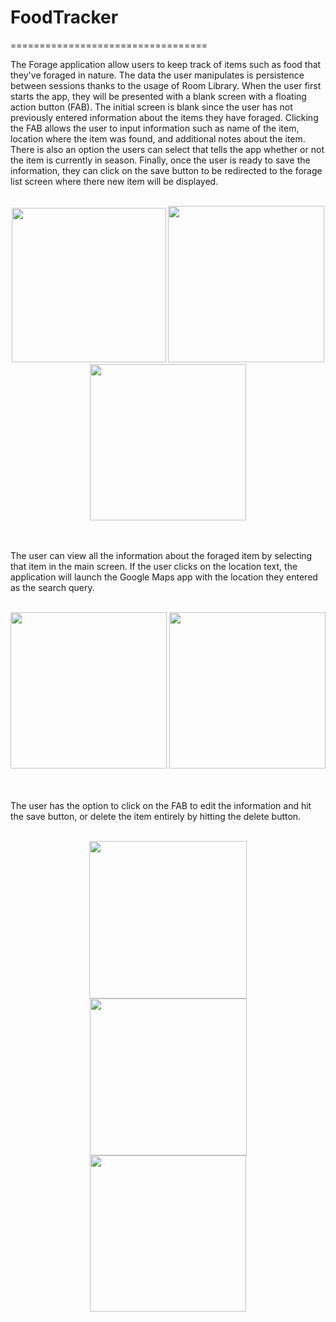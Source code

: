 # FoodTracker
==================================

The Forage application allow users to keep track of items such as food that they've foraged in nature. The data the user manipulates is persistence between sessions thanks to the usage of Room Library. When the user first starts the app, they will be presented with a blank screen with a floating action button (FAB). The initial screen is blank since the user has not previously entered information about the items they have foraged. Clicking the FAB allows the user to 
input information such as name of the item, location where the item was found, and additional notes about the item. There is also an option the users can select that tells the app whether or not the item is currently in season. Finally, once the user is ready to save the information, they can click on the save button to be redirected to the forage list screen where there new item will be displayed. 
<br>
<br>
<p align="center">
  <img src="https://github.com/JackaBolotbekov/FoodTracker/assets/111832311/09b19936-c6b2-41d7-96e0-93b23b7c023c" width="247">
  <img src="https://user-images.githubusercontent.com/57158277/170185853-5eb6608a-bc00-4d46-9451-a8068e121ec9.png" width="250">
  <img src="https://user-images.githubusercontent.com/57158277/170185876-4861bc82-bd17-4287-a1ba-0a0dbf8bbee3.png" width="250">
</p>
<br>
<br>
The user can view all the information about the foraged item by selecting that item in the main screen. If the user clicks on the location text, the application will launch the Google Maps app with the location they entered as the search query. 
<br>
<br>
<p align="center">
  <img src="https://user-images.githubusercontent.com/57158277/170204908-af0d63b4-bcc1-4557-844a-ba2974e430db.png" width="250">
  <img src="https://user-images.githubusercontent.com/57158277/170205004-7250f886-a0d6-4366-a2de-1ed8cfaaddb1.png" width="250">
</p>
<br>
<br>
The user has the option to click on the FAB to edit the information and hit the save button, or delete the item entirely by hitting the delete button. 
<br>
<br>
<p align="center">
  <img src="https://user-images.githubusercontent.com/57158277/170186202-aeb97304-fa39-4c7c-af92-e012ff759088.png" width="252">
  <img src="https://user-images.githubusercontent.com/57158277/170186340-51bd09e8-d36b-4b11-acff-f537fc57af51.png" width="251">
  <img src="https://user-images.githubusercontent.com/57158277/170186512-884744b0-d4d7-4cc8-a6e1-4cd5aac44551.png" width="250">
</p>
<br>
<br>

